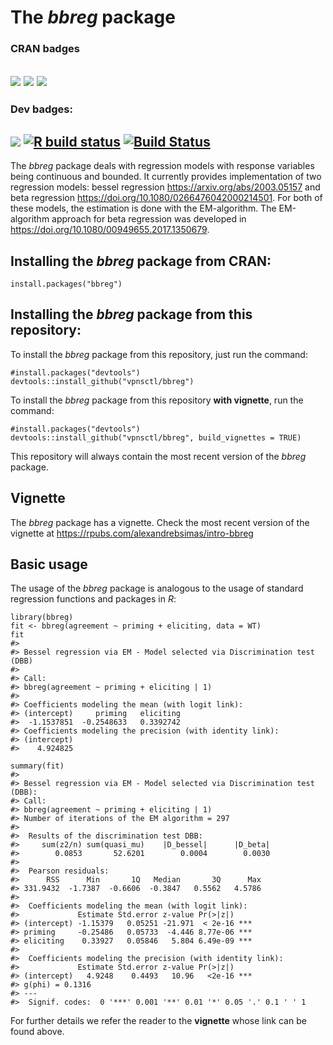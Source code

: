 # The *bbreg* package

### CRAN badges

[![](https://www.r-pkg.org/badges/version/bbreg?color=green)](https://cran.r-project.org/package=bbreg)
[![](http://cranlogs.r-pkg.org/badges/grand-total/bbreg?color=black)](https://cran.r-project.org/package=bbreg)
[![](http://cranlogs.r-pkg.org/badges/last-month/bbreg?color=orange)](https://cran.r-project.org/package=bbreg)
---
### Dev badges:
[![](https://img.shields.io/badge/devel%20version-2.0.3-blue.svg)](https://github.com/vpnsctl/bbreg/main)
[![R build status](https://github.com/vpnsctl/bbreg/workflows/R-CMD-check/badge.svg)](https://github.com/vpnsctl/bbreg/actions)
[![Build Status](https://travis-ci.com/vpnsctl/bbreg.svg?branch=main)](https://travis-ci.com/vpnsctl/bbreg)
---

The *bbreg* package deals with regression models with response variables being continuous
and bounded. It currently provides implementation of two regression models:  bessel regression <https://arxiv.org/abs/2003.05157> and beta
regression <https://doi.org/10.1080/0266476042000214501>. For both of these models, the estimation is 
done with the EM-algorithm. The EM-algorithm approach for beta regression
was developed in <https://doi.org/10.1080/00949655.2017.1350679>.

## Installing the *bbreg* package from CRAN:

```{r}
install.packages("bbreg")
```

## Installing the *bbreg* package from this repository:

To install the *bbreg* package from this repository, just run the command:

```{r}
#install.packages("devtools")
devtools::install_github("vpnsctl/bbreg")
```

To install the *bbreg* package from this repository **with vignette**, run the command:
```{r}
#install.packages("devtools")
devtools::install_github("vpnsctl/bbreg", build_vignettes = TRUE)
```

This repository will always contain the most recent version of the *bbreg* package.

## Vignette

The *bbreg* package has a vignette. Check the most recent version of the vignette at <https://rpubs.com/alexandrebsimas/intro-bbreg>

## Basic usage

The usage of the *bbreg* package is analogous to the usage of standard regression functions and packages in *R*:

```{r}
library(bbreg)
fit <- bbreg(agreement ~ priming + eliciting, data = WT)
fit
#> 
#> Bessel regression via EM - Model selected via Discrimination test (DBB)
#> 
#> Call: 
#> bbreg(agreement ~ priming + eliciting | 1)
#> 
#> Coefficients modeling the mean (with logit link):
#> (intercept)     priming   eliciting 
#>  -1.1537851  -0.2548633   0.3392742 
#> Coefficients modeling the precision (with identity link):
#> (intercept) 
#>    4.924825

summary(fit)
#> 
#> Bessel regression via EM - Model selected via Discrimination test (DBB):
#> Call:
#> bbreg(agreement ~ priming + eliciting | 1)
#> Number of iterations of the EM algorithm = 297
#> 
#>  Results of the discrimination test DBB:
#>     sum(z2/n) sum(quasi_mu)    |D_bessel|      |D_beta| 
#>        0.0853       52.6201        0.0004        0.0030 
#> 
#>  Pearson residuals:
#>      RSS      Min       1Q   Median       3Q      Max 
#> 331.9432  -1.7387  -0.6606  -0.3847   0.5562   4.5786 
#> 
#>  Coefficients modeling the mean (with logit link):
#>             Estimate Std.error z-value Pr(>|z|)    
#> (intercept) -1.15379   0.05251 -21.971  < 2e-16 ***
#> priming     -0.25486   0.05733  -4.446 8.77e-06 ***
#> eliciting    0.33927   0.05846   5.804 6.49e-09 ***
#> 
#>  Coefficients modeling the precision (with identity link):
#>             Estimate Std.error z-value Pr(>|z|)    
#> (intercept)   4.9248    0.4493   10.96   <2e-16 ***
#> g(phi) = 0.1316
#> ---
#>  Signif. codes:  0 '***' 0.001 '**' 0.01 '*' 0.05 '.' 0.1 ' ' 1
```

For further details we refer the reader to the **vignette** whose link can be found above.
